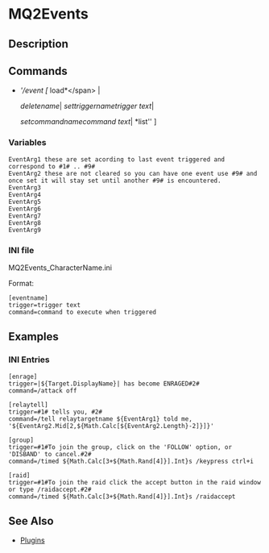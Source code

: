 # MQ2Events

## Description

## Commands

* _'/event \[_ load\*&lt;/span&gt; \|

  _deletename_\| _settriggernametrigger text_\|

  _setcommandnamecommand text_\| \*list'' \]

### Variables

```text
EventArg1 these are set acording to last event triggered and correspond to #1# .. #9#
EventArg2 these are not cleared so you can have one event use #9# and once set it will stay set until another #9# is encountered.
EventArg3
EventArg4
EventArg5
EventArg6
EventArg7
EventArg8
EventArg9
```

### INI file

MQ2Events\_CharacterName.ini

Format:

```text
[eventname]
trigger=trigger text
command=command to execute when triggered
```

## Examples

### INI Entries

```text
[enrage]
trigger=|${Target.DisplayName}| has become ENRAGED#2#
command=/attack off

[relaytell]
trigger=#1# tells you, #2#
command=/tell relaytargetname ${EventArg1} told me, '${EventArg2.Mid[2,${Math.Calc[${EventArg2.Length}-2]}]}'

[group]
trigger=#1#To join the group, click on the 'FOLLOW' option, or 'DISBAND' to cancel.#2#
command=/timed ${Math.Calc[3+${Math.Rand[4]}].Int}s /keypress ctrl+i

[raid]
trigger=#1#To join the raid click the accept button in the raid window or type /raidaccept.#2#
command=/timed ${Math.Calc[3+${Math.Rand[4]}].Int}s /raidaccept
```

## See Also

* [Plugins](../../documentation/macroquest2-plugins.md)

